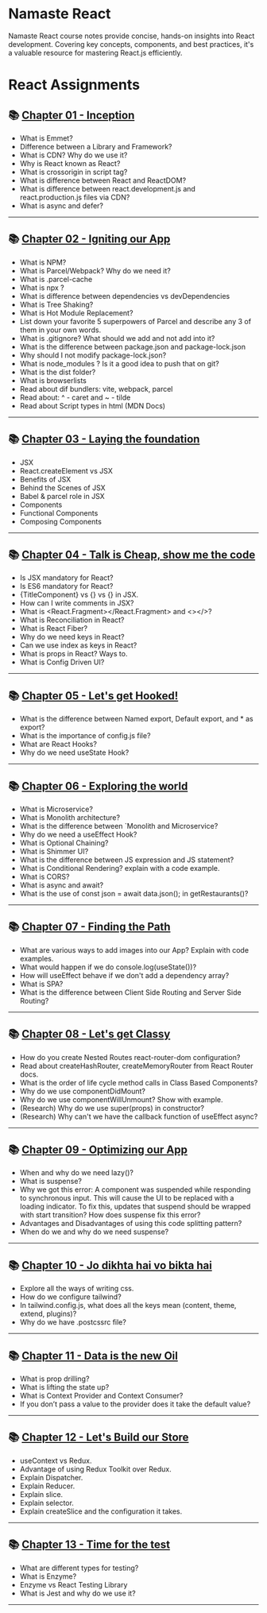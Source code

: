 # Namaste React

Namaste React course notes provide concise, hands-on insights into React development. Covering key concepts, components, and best practices, it's a valuable resource for mastering React.js efficiently.

# React Assignments

## 📚 [Chapter 01 - Inception](https://github.com/Phogat007/React/tree/main/Chapter%20-%2001%20-%20Inception)
- What is Emmet?
- Difference between a Library and Framework?
- What is CDN? Why do we use it?
- Why is React known as React?
- What is crossorigin in script tag?
- What is difference between React and ReactDOM?
- What is difference between react.development.js and react.production.js files via CDN?
- What is async and defer?

---

## 📚 [Chapter 02 - Igniting our App](https://github.com/Phogat007/React/tree/main/Chapter%20-%2002%20-%20Igniting%20our%20App)

- What is NPM?
- What is Parcel/Webpack? Why do we need it?
- What is .parcel-cache
- What is npx ?
- What is difference between dependencies vs devDependencies
- What is Tree Shaking?
- What is Hot Module Replacement?
- List down your favorite 5 superpowers of Parcel and describe any 3 of them in your
own words.
- What is .gitignore? What should we add and not add into it?
- What is the difference between package.json and package-lock.json
- Why should I not modify package-lock.json?
- What is node_modules ? Is it a good idea to push that on git?
- What is the dist folder?
- What is browserlists
- Read about dif bundlers: vite, webpack, parcel
- Read about: ^ - caret and ~ - tilde
- Read about Script types in html (MDN Docs)
---

## 📚 [Chapter 03 - Laying the foundation](https://github.com/Phogat007/React/tree/main/Chapter%20-%2003%20Laying%20the%20foundation)

- JSX
- React.createElement vs JSX
- Benefits of JSX
- Behind the Scenes of JSX
- Babel & parcel role in JSX
- Components
- Functional Components
- Composing Components 
---
## 📚 [Chapter 04 - Talk is Cheap, show me the code](https://github.com/Phogat007/React/tree/main/Chapter%20-%2004%20-%20Talk%20is%20cheap%2C%20show%20me%20the%20code)
- Is JSX mandatory for React?
- Is ES6 mandatory for React?
- {TitleComponent} vs {<TitleComponent/>} vs {<TitleComponent></TitleComponent>} in JSX.
- How can I write comments in JSX?
- What is <React.Fragment></React.Fragment> and <></>?
- What is Reconciliation in React?
- What is React Fiber?
- Why do we need keys in React?
- Can we use index as keys in React?
- What is props in React? Ways to.
- What is Config Driven UI?
---
## 📚 [Chapter 05 - Let's get Hooked!](https://github.com/Phogat007/React/tree/main/Chapter%20-%2005%20-%20Let's%20get%20Hooked)
- What is the difference between Named export, Default export, and * as export?
- What is the importance of config.js file?
- What are React Hooks?
- Why do we need useState Hook?
---
## 📚 [Chapter 06 - Exploring the world](https://github.com/Phogat007/React/tree/main/Chapter%20-%2006%20-%20Exploring%20the%20world)
- What is Microservice?
- What is Monolith architecture?
- What is the difference between `Monolith and Microservice?
- Why do we need a useEffect Hook?
- What is Optional Chaining?
- What is Shimmer UI?
- What is the difference between JS expression and JS statement?
- What is Conditional Rendering? explain with a code example.
- What is CORS?
- What is async and await?
- What is the use of const json = await data.json(); in getRestaurants()?
---
## 📚 [Chapter 07 - Finding the Path](https://github.com/Phogat007/React/tree/main/Chapter%20-%2007%20-%20Finding%20the%20path)
- What are various ways to add images into our App? Explain with code examples.
- What would happen if we do console.log(useState())?
- How will useEffect behave if we don't add a dependency array?
- What is SPA?
- What is the difference between Client Side Routing and Server Side Routing?
---
## 📚 [Chapter 08 - Let's get Classy](https://github.com/Phogat007/React/tree/main/Chapter%20-%2008%20-%20Let's%20get%20Classy)
- How do you create Nested Routes react-router-dom configuration?
- Read about createHashRouter, createMemoryRouter from React Router docs.
- What is the order of life cycle method calls in Class Based Components?
- Why do we use componentDidMount?
- Why do we use componentWillUnmount? Show with example.
- (Research) Why do we use super(props) in constructor?
- (Research) Why can't we have the callback function of useEffect async?
---
## 📚 [Chapter 09 - Optimizing our App](https://github.com/Phogat007/React/tree/main/Chapter%20-%2009%20-%20Optimizing%20our%20app)
- When and why do we need lazy()?
- What is suspense?
- Why we got this error: A component was suspended while responding to synchronous input. This will cause the UI to be replaced with a loading indicator. To fix this, updates that suspend should be wrapped with start transition? How does suspense fix this error?
- Advantages and Disadvantages of using this code splitting pattern?
- When do we and why do we need suspense?
---
## 📚 [Chapter 10 - Jo dikhta hai vo bikta hai](https://github.com/Phogat007/React/tree/main/Chapter%20-%2010%20-%20Jo%20Dikta%20hai%2C%20vo%20bikta%20hai)
- Explore all the ways of writing css.
- How do we configure tailwind?
- In tailwind.config.js, what does all the keys mean (content, theme, extend, plugins)?
- Why do we have .postcssrc file?

---
## 📚 [Chapter 11 - Data is the new Oil](https://github.com/Phogat007/React/tree/main/Chapter%20-%2011%20-%20Data%20is%20the%20new%20oil)
- What is prop drilling?
- What is lifting the state up?
- What is Context Provider and Context Consumer?
- If you don’t pass a value to the provider does it take the default value?
---

## 📚 [Chapter 12 - Let's Build our Store](https://github.com/Phogat007/React/tree/main/Chapter%20-%2012%20-%20Lets%20build%20our%20store)
- useContext vs Redux.
- Advantage of using Redux Toolkit over Redux.
- Explain Dispatcher.
- Explain Reducer.
- Explain slice.
- Explain selector.
- Explain createSlice and the configuration it takes.
---

## 📚 [Chapter 13 - Time for the test](https://github.com/Phogat007/React/tree/main/Chapter%20-%2013%20-%20Time%20for%20the%20test)
- What are different types for testing?
- What is Enzyme?
- Enzyme vs React Testing Library
- What is Jest and why do we use it?
---